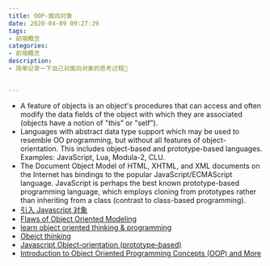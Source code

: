 ```yaml
---
title: OOP-面向对象
date: 2020-04-09 09:27:29
tags: 
- 前端概念
categories:
- 前端概念
description:
- 简单记录一下自己对面向对象的思考过程🤔


---
```


- A feature of objects is an object's procedures that can access and often modify the data fields of the object with which they are associated (objects have a notion of "this" or "self").
- Languages with abstract data type support which may be used to resemble OO programming, but without all features of object-orientation. This includes object-based and prototype-based languages. Examples: JavaScript, Lua, Modula-2, CLU.
- The Document Object Model of HTML, XHTML, and XML documents on the Internet has bindings to the popular JavaScript/ECMAScript language. JavaScript is perhaps the best known prototype-based programming language, which employs cloning from prototypes rather than inheriting from a class (contrast to class-based programming). 
- [引入 Javascript 对象](https://developer.mozilla.org/en-US/docs/Learn/JavaScript/Objects)
- [Flaws of Object Oriented Modeling](https://software.intel.com/en-us/blogs/2008/08/22/flaws-of-object-oriented-modeling/)
- [learn object oriented thinking & programming](https://books.google.com/books?id=xb-sAQAAQBAJ&printsec=frontcover&dq=isbn:9788090466180&hl=zh-CN&sa=X&ved=0ahUKEwiG-8y8qdroAhWmUt8KHey5Dl0Q6AEIKDAA#v=onepage&q&f=false)
- [Obejct thinking](https://books.google.com/books?id=WzsFCAAAQBAJ&printsec=frontcover&dq=isbn:9780735619654&hl=zh-CN&sa=X&ved=0ahUKEwiqzaPSqNroAhVvUd8KHc80CYEQ6AEIKDAA#v=onepage&q&f=false)
- [Javascript Object-orientation (prototype-based)](https://en.wikipedia.org/wiki/JavaScript)
- [Introduction to Object Oriented Programming Concepts (OOP) and More](https://www.codeproject.com/Articles/22769/Introduction-to-Object-Oriented-Programming-Concep)



